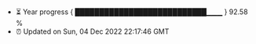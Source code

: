 - ⏳ Year progress { ███████████████████████████▁▁▁ } 92.58 %
- ⏰ Updated on Sun, 04 Dec 2022 22:17:46 GMT

